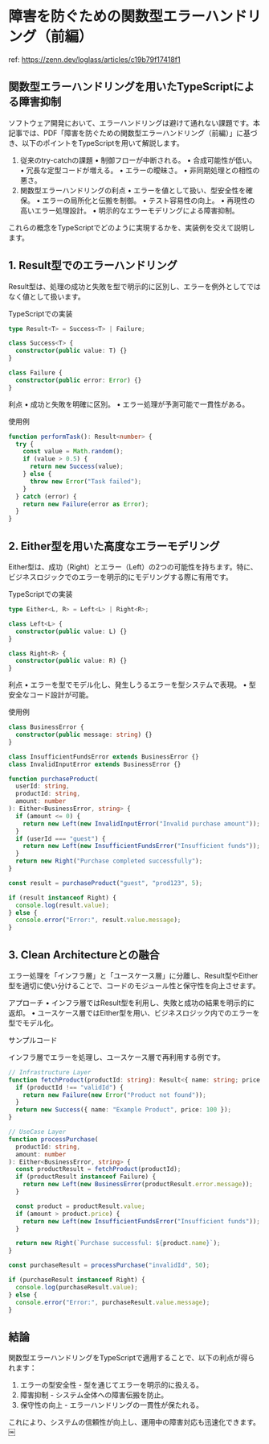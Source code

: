 # 障害を防ぐための関数型エラーハンドリング（前編）

ref: <https://zenn.dev/loglass/articles/c19b79f17418f1>

## 関数型エラーハンドリングを用いたTypeScriptによる障害抑制

ソフトウェア開発において、エラーハンドリングは避けて通れない課題です。本記事では、PDF「障害を防ぐための関数型エラーハンドリング（前編）」に基づき、以下のポイントをTypeScriptを用いて解説します。

 1. 従来のtry-catchの課題
 • 制御フローが中断される。
 • 合成可能性が低い。
 • 冗長な定型コードが増える。
 • エラーの曖昧さ。
 • 非同期処理との相性の悪さ。
 1. 関数型エラーハンドリングの利点
 • エラーを値として扱い、型安全性を確保。
 • エラーの局所化と伝搬を制御。
 • テスト容易性の向上。
 • 再現性の高いエラー処理設計。
 • 明示的なエラーモデリングによる障害抑制。

これらの概念をTypeScriptでどのように実現するかを、実装例を交えて説明します。

## 1. Result型でのエラーハンドリング

Result型は、処理の成功と失敗を型で明示的に区別し、エラーを例外としてではなく値として扱います。

TypeScriptでの実装

```typescript
type Result<T> = Success<T> | Failure;

class Success<T> {
  constructor(public value: T) {}
}

class Failure {
  constructor(public error: Error) {}
}
```

利点
 • 成功と失敗を明確に区別。
 • エラー処理が予測可能で一貫性がある。

使用例

```typescript
function performTask(): Result<number> {
  try {
    const value = Math.random();
    if (value > 0.5) {
      return new Success(value);
    } else {
      throw new Error("Task failed");
    }
  } catch (error) {
    return new Failure(error as Error);
  }
}
```

## 2. Either型を用いた高度なエラーモデリング

Either型は、成功（Right）とエラー（Left）の2つの可能性を持ちます。特に、ビジネスロジックでのエラーを明示的にモデリングする際に有用です。

TypeScriptでの実装

```typescript
type Either<L, R> = Left<L> | Right<R>;

class Left<L> {
  constructor(public value: L) {}
}

class Right<R> {
  constructor(public value: R) {}
}
```

利点
 • エラーを型でモデル化し、発生しうるエラーを型システムで表現。
 • 型安全なコード設計が可能。

使用例

```typescript
class BusinessError {
  constructor(public message: string) {}
}

class InsufficientFundsError extends BusinessError {}
class InvalidInputError extends BusinessError {}

function purchaseProduct(
  userId: string,
  productId: string,
  amount: number
): Either<BusinessError, string> {
  if (amount <= 0) {
    return new Left(new InvalidInputError("Invalid purchase amount"));
  }
  if (userId === "guest") {
    return new Left(new InsufficientFundsError("Insufficient funds"));
  }
  return new Right("Purchase completed successfully");
}

const result = purchaseProduct("guest", "prod123", 5);

if (result instanceof Right) {
  console.log(result.value);
} else {
  console.error("Error:", result.value.message);
}
```

## 3. Clean Architectureとの融合

エラー処理を「インフラ層」と「ユースケース層」に分離し、Result型やEither型を適切に使い分けることで、コードのモジュール性と保守性を向上させます。

アプローチ
 • インフラ層ではResult型を利用し、失敗と成功の結果を明示的に返却。
 • ユースケース層ではEither型を用い、ビジネスロジック内でのエラーを型でモデル化。

サンプルコード

インフラ層でエラーを処理し、ユースケース層で再利用する例です。

```typescript
// Infrastructure Layer
function fetchProduct(productId: string): Result<{ name: string; price: number }> {
  if (productId !== "validId") {
    return new Failure(new Error("Product not found"));
  }
  return new Success({ name: "Example Product", price: 100 });
}

// UseCase Layer
function processPurchase(
  productId: string,
  amount: number
): Either<BusinessError, string> {
  const productResult = fetchProduct(productId);
  if (productResult instanceof Failure) {
    return new Left(new BusinessError(productResult.error.message));
  }

  const product = productResult.value;
  if (amount > product.price) {
    return new Left(new InsufficientFundsError("Insufficient funds"));
  }

  return new Right(`Purchase successful: ${product.name}`);
}

const purchaseResult = processPurchase("invalidId", 50);

if (purchaseResult instanceof Right) {
  console.log(purchaseResult.value);
} else {
  console.error("Error:", purchaseResult.value.message);
}
```

## 結論

関数型エラーハンドリングをTypeScriptで適用することで、以下の利点が得られます：

 1. エラーの型安全性 - 型を通じてエラーを明示的に扱える。
 2. 障害抑制 - システム全体への障害伝搬を防止。
 3. 保守性の向上 - エラーハンドリングの一貫性が保たれる。

これにより、システムの信頼性が向上し、運用中の障害対応も迅速化できます。 ￼
